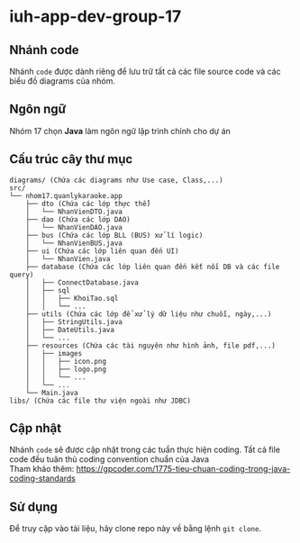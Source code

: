 # iuh-app-dev-group-17

## Nhánh code
Nhánh `code` được dành riêng để lưu trữ tất cả các file source code và các biểu đồ diagrams của nhóm.

## Ngôn ngữ
Nhóm 17 chọn **Java** làm ngôn ngữ lập trình chính cho dự án

## Cấu trúc cây thư mục
```
diagrams/ (Chứa các diagrams như Use case, Class,...)
src/
└── nhom17.quanlykaraoke.app
    ├── dto (Chứa các lớp thực thể)
    │   └── NhanVienDTO.java
    ├── dao (Chứa các lớp DAO)
    │   └── NhanVienDAO.java
    ├── bus (Chứa các lớp BLL (BUS) xử lí logic)
    │   └── NhanVienBUS.java
    ├── ui (Chứa các lớp liên quan đến UI)
    │   └── NhanVien.java
    ├── database (Chứa các lớp liên quan đến kết nối DB và các file query)
    │   ├── ConnectDatabase.java
    │   ├── sql
    │   │   ├── KhoiTao.sql
    │   │   └── ...
    ├── utils (Chứa các lớp để xử lý dữ liệu như chuỗi, ngày,...)
    │   ├── StringUtils.java
    │   ├── DateUtils.java
    │   └── ...
    ├── resources (Chứa các tài nguyên như hình ảnh, file pdf,...)
    │   ├── images
    │   │   ├── icon.png
    │   │   ├── logo.png
    │   │   └── ...
    │   └── ...
    └── Main.java
libs/ (Chứa các file thư viện ngoài như JDBC)
```
## Cập nhật
Nhánh `code` sẽ được cập nhật trong các tuần thực hiện coding. Tất cả file code đều tuân thủ coding convention chuẩn của Java  
Tham khảo thêm: https://gpcoder.com/1775-tieu-chuan-coding-trong-java-coding-standards

## Sử dụng
Để truy cập vào tài liệu, hãy clone repo này về bằng lệnh `git clone`.
